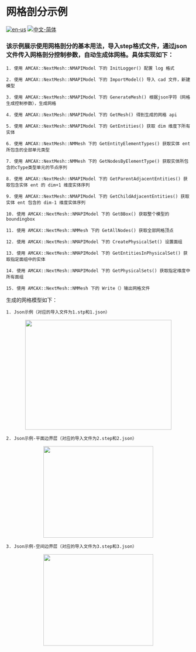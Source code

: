 # 网格剖分示例

[![en-us](https://img.shields.io/badge/en-us-yellow.svg)](./README.md) [![中文-简体](https://img.shields.io/badge/%E4%B8%AD%E6%96%87-%E7%AE%80%E4%BD%93-red.svg)](./README.zh_cn.md)

### 该示例展示使用网格剖分的基本用法，导入step格式文件，通过json文件传入网格剖分控制参数，自动生成体网格。具体实现如下：

	1. 使用 AMCAX::NextMesh::NMAPIModel 下的 InitLogger() 配置 log 格式
	
	2. 使用 AMCAX::NextMesh::NMAPIModel 下的 ImportModel() 导入 cad 文件，新建模型
	
	3. 使用 AMCAX::NextMesh::NMAPIModel 下的 GenerateMesh() 根据json字符（网格生成控制参数），生成网格
	
	4. 使用 AMCAX::NextMesh::NMAPIModel 下的 GetMesh() 得到生成的网格 api
	
	5. 使用 AMCAX::NextMesh::NMAPIModel 下的 GetEntities() 获取 dim 维度下所有实体
	
	6. 使用 AMCAX::NextMesh::NMMesh 下的 GetEntityElementTypes() 获取实体 ent 所包含的全部单元类型
	
	7. 使用 AMCAX::NextMesh::NMMesh 下的 GetNodesByElementType() 获取实体所包含的cType类型单元的节点序列
	
	8. 使用 AMCAX::NextMesh::NMAPIModel 下的 GetParentAdjacentEntities() 获取包含实体 ent 的 dim+1 维度实体序列
	
	9. 使用 AMCAX::NextMesh::NMAPIModel 下的 GetChildAdjacentEntities() 获取实体 ent 包含的 dim-1 维度实体序列
	
	10. 使用 AMCAX::NextMesh::NMAPIModel 下的 GetBBox() 获取整个模型的 boundingbox
	
	11. 使用 AMCAX::NextMesh::NMMesh 下的 GetAllNodes() 获取全部网格顶点
	
	12. 使用 AMCAX::NextMesh::NMAPIModel 下的 CreatePhysicalSet() 设置面组
	
	13. 使用 AMCAX::NextMesh::NMAPIModel 下的 GetEntitiesInPhysicalSet() 获取指定面组中的实体
	
	14. 使用 AMCAX::NextMesh::NMAPIModel 下的 GetPhysicalSets() 获取指定维度中所有面组
	
	15. 使用 AMCAX::NextMesh::NMMesh 下的 Write（）输出网格文件


生成的网格模型如下：

	1. Json示例（对应的导入文件为1.stp和1.json） 

<div align = center><img src="https://s2.loli.net/2024/08/21/fgE13hGHXuNz29m.png" width="400" height="300"></div>

	2. Json示例-平面边界层（对应的导入文件为2.step和2.json）

<div align = center><img src="https://s2.loli.net/2024/09/29/lamGrEMwyuhPvg8.png" width="300" height="250"></div>

	3. Json示例-空间边界层（对应的导入文件为3.step和3.json）

<div align = center><img src="https://s2.loli.net/2024/09/29/hc1jrQLRWPH6s8J.png" width="300" height="250"></div>

